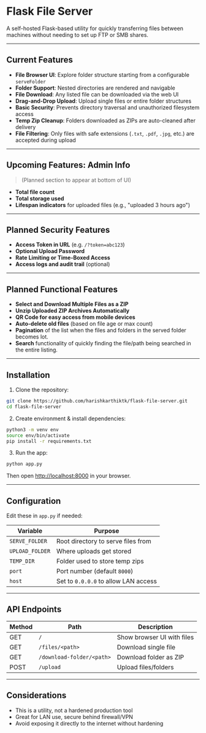 # Flask File Server
A self-hosted Flask-based utility for quickly transferring files between machines without needing to set up FTP or SMB shares.

---

## Current Features
- **File Browser UI**: Explore folder structure starting from a configurable `serveFolder`
- **Folder Support**: Nested directories are rendered and navigable
- **File Download**: Any listed file can be downloaded via the web UI
- **Drag-and-Drop Upload**: Upload single files or entire folder structures
- **Basic Security**: Prevents directory traversal and unauthorized filesystem access
- **Temp Zip Cleanup**: Folders downloaded as ZIPs are auto-cleaned after delivery
- **File Filtering**: Only files with safe extensions (`.txt`, `.pdf`, `.jpg`, etc.) are accepted during upload

---

## Upcoming Features: Admin Info
> (Planned section to appear at bottom of UI)
- **Total file count**
- **Total storage used**
- **Lifespan indicators** for uploaded files (e.g., "uploaded 3 hours ago")

---

## Planned Security Features
- **Access Token in URL** (e.g. `/?token=abc123`)
- **Optional Upload Password**
- **Rate Limiting or Time-Boxed Access**
- **Access logs and audit trail** (optional)

---

## Planned Functional Features
- **Select and Download Multiple Files as a ZIP**
- **Unzip Uploaded ZIP Archives Automatically**
- **QR Code for easy access from mobile devices**
- **Auto-delete old files** (based on file age or max count)
- **Pagination** of the list when the files and folders in the served folder becomes lot.
- **Search** functionality of quickly finding the file/path being searched in the entire listing.

---

## Installation

1. Clone the repository:
```bash
git clone https://github.com/harishkarthiktk/flask-file-server.git
cd flask-file-server
```

2. Create environment & install dependencies:
```bash
python3 -m venv env
source env/bin/activate
pip install -r requirements.txt
```

3. Run the app:
```bash
python app.py
```
Then open [http://localhost:8000](http://localhost:8000) in your browser.

---

## Configuration
Edit these in `app.py` if needed:

| Variable       | Purpose                        |
|----------------|---------------------------------|
| `SERVE_FOLDER` | Root directory to serve files from |
| `UPLOAD_FOLDER`| Where uploads get stored        |
| `TEMP_DIR`     | Folder used to store temp zips  |
| `port`         | Port number (default `8000`)     |
| `host`         | Set to `0.0.0.0` to allow LAN access |

---

## API Endpoints
| Method | Path                       | Description                      |
|--------|----------------------------|----------------------------------|
| GET    | `/`                        | Show browser UI with files       |
| GET    | `/files/<path>`           | Download single file             |
| GET    | `/download-folder/<path>` | Download folder as ZIP           |
| POST   | `/upload`                 | Upload files/folders             |

---

## Considerations
- This is a utility, not a hardened production tool
- Great for LAN use, secure behind firewall/VPN
- Avoid exposing it directly to the internet without hardening
